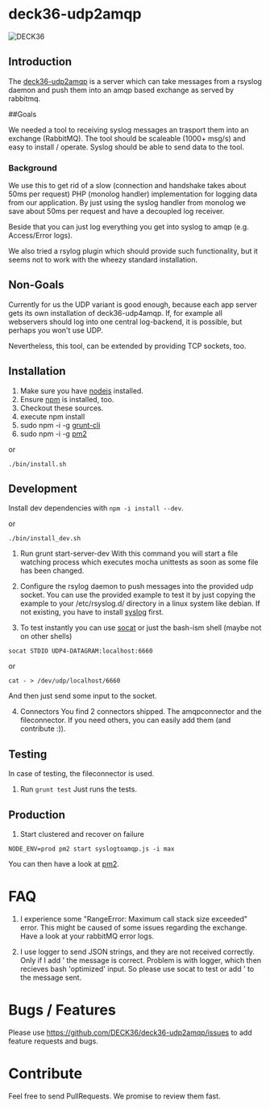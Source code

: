 deck36-udp2amqp
==========================

[1]: https://github.com/DECK36/deck36-udp2amqp                          "deck36-udp2amqp"
[2]: https://github.com/joyent/node                                     "NodeJS"
[3]: https://npmjs.org/                                                 "npm"
[4]: https://github.com/gruntjs/grunt-cli                               "grunt-cli"
[5]: http://www.aboutdebian.com/syslog.htm                              "rsyslog"
[6]: http://devo.ps/blog/2013/06/26/goodbye-node-forever-hello-pm2.html "pm2"
[7]: http://www.cyberciti.biz/faq/linux-unix-tcp-port-forwarding/       "socat"

![DECK36](http://www.deck36.de/assets/deck36-logo-medium-white-doc.jpg)

## Introduction

The [deck36-udp2amqp][1] is a server which can take messages from a rsyslog daemon and push them into an amqp
based exchange as served by rabbitmq.

##Goals

We needed a tool to receiving syslog messages an trasport them into an exchange (RabbitMQ).
The tool should be scaleable (1000+ msg/s) and easy to install / operate.
Syslog should be able to send data to the tool.

### Background

We use this to get rid of a slow (connection and handshake takes about 50ms per request) PHP (monolog handler)
implementation for logging data from our application. By just using the syslog handler from monolog we save about 50ms
per request and have a decoupled log receiver.

Beside that you can just log everything you get into syslog to amqp (e.g. Access/Error logs).

We also tried a rsylog plugin which should provide such functionality, but it seems not to work with the wheezy
standard installation.

## Non-Goals

Currently for us the UDP variant is good enough, because each app server gets its own installation of deck36-udp4amqp.
If, for example all webservers should log into one central log-backend, it is possible, but perhaps you won't use UDP.

Nevertheless, this tool, can be extended by providing TCP sockets, too.

## Installation

1. Make sure you have [nodejs][2] installed.
2. Ensure [npm][3] is installed, too.
3. Checkout these sources.
4. execute npm install
5. sudo npm -i -g [grunt-cli][4]
6. sudo npm -i -g [pm2][6]

or

`./bin/install.sh`

## Development

Install dev dependencies with `npm -i install --dev`.

or

`./bin/install_dev.sh`

1. Run grunt start-server-dev
With this command you will start a file watching process which executes mocha unittests as soon as some file has been
changed.

2. Configure the rsylog daemon to push messages into the provided udp socket.
You can use the provided example to test it by just copying the example to your /etc/rsyslog.d/ directory in a linux
system like debian. If not existing, you have to install [syslog][5] first.

3. To test instantly you can use [socat][7] or just the bash-ism shell (maybe not on other shells)

`socat STDIO UDP4-DATAGRAM:localhost:6660`

or

`cat - > /dev/udp/localhost/6660`

And then just send some input to the socket.

4. Connectors
You find 2 connectors shipped. The amqpconnector and the fileconnector. If you need others,
you can easily add them (and contribute :)).

## Testing
In case of testing, the fileconnector is used.

1. Run `grunt test`
Just runs the tests.

## Production

1. Start clustered and recover on failure

`NODE_ENV=prod pm2 start syslogtoamqp.js -i max`

You can then have a look at [pm2][6].

# FAQ
1. I experience some "RangeError: Maximum call stack size exceeded" error.
This might be caused of some issues regarding the exchange. Have a look at your rabbitMQ error logs.

2. I use logger to send JSON strings, and they are not received correctly. Only if I add ' the message is correct.
Problem is with logger, which then recieves bash 'optimized' input. So please use socat to test or add ' to the message
sent.

# Bugs / Features
Please use https://github.com/DECK36/deck36-udp2amqp/issues to add feature requests and bugs.

# Contribute
Feel free to send PullRequests. We promise to review them fast.
